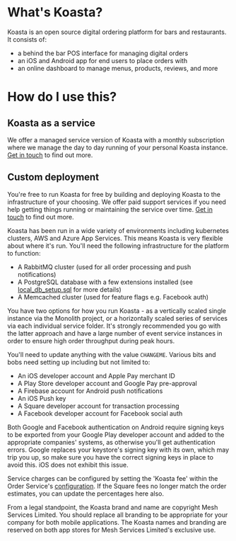 # What's Koasta?

Koasta is an open source digital ordering platform for bars and restaurants. It consists of:

- a behind the bar POS interface for managing digital orders
- an iOS and Android app for end users to place orders with
- an online dashboard to manage menus, products, reviews, and more

# How do I use this?

## Koasta as a service

We offer a managed service version of Koasta with a monthly subscription where we manage the day to day running of your personal Koasta instance. [Get in touch](mailto:hello@meshtech.io) to find out more.

## Custom deployment

You're free to run Koasta for free by building and deploying Koasta to the infrastructure of your choosing. We offer paid support services if you need help getting things running or maintaining the service over time. [Get in touch](mailto:hello@meshtech.io) to find out more.

Koasta has been run in a wide variety of environments including kubernetes clusters, AWS and Azure App Services. This means Koasta is very flexible about where it's run. You'll need the following infrastructure for the platform to function:

- A RabbitMQ cluster (used for all order processing and push notifications)
- A PostgreSQL database with a few extensions installed (see [local_db_setup.sql](scripts/docker/sql/local_db_setup.sql) for more details)
- A Memcached cluster (used for feature flags e.g. Facebook auth)

You have two options for how you run Koasta - as a vertically scaled single instance via the Monolith project, or a horizontally scaled series of services via each individual service folder. It's strongly recommended you go with the latter approach and have a large number of event service instances in order to ensure high order throughput during peak hours.

You'll need to update anything with the value `CHANGEME`. Various bits and bobs need setting up including but not limited to:

- An iOS developer account and Apple Pay merchant ID
- A Play Store developer account and Google Pay pre-approval
- A Firebase account for Android push notifications
- An iOS Push key
- A Square developer account for transaction processing
- A Facebook developer account for Facebook social auth

Both Google and Facebook authentication on Android require signing keys to be exported from your Google Play developer account and added to the appropriate companies' systems, as otherwise you'll get authentication errors. Google replaces your keystore's signing key with its own, which may trip you up, so make sure you have the correct signing keys in place to avoid this. iOS does not exhibit this issue.

Service charges can be configured by setting the 'Koasta fee' within the Order Service's [configuration](services/Order/config). If the Square fees no longer match the order estimates, you can update the percentages here also.

From a legal standpoint, the Koasta brand and name are copyright Mesh Services Limited. You should replace all branding to be appropriate for your company for both mobile applications. The Koasta names and branding are reserved on both app stores for Mesh Services Limited's exclusive use.
